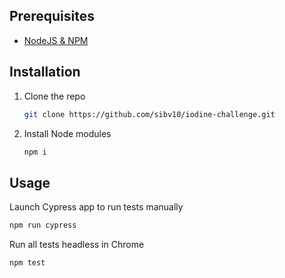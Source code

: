 ## Prerequisites

* [NodeJS & NPM](https://docs.npmjs.com/downloading-and-installing-node-js-and-npm)

## Installation

1. Clone the repo
   ```sh
   git clone https://github.com/sibv10/iodine-challenge.git
   ```
2. Install Node modules
   ```sh
   npm i
   ```
## Usage
Launch Cypress app to run tests manually
```sh
npm run cypress
```

Run all tests headless in Chrome
```sh
npm test
```

